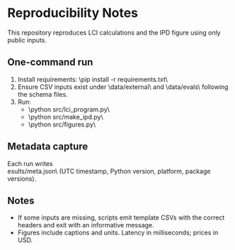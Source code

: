 ﻿# Reproducibility Notes

This repository reproduces LCI calculations and the IPD figure using only public inputs.

## One-command run
1. Install requirements: \pip install -r requirements.txt\
2. Ensure CSV inputs exist under \data/external\ and \data/evals\ following the schema files.
3. Run:
   - \python src/lci_program.py\
   - \python src/make_ipd.py\
   - \python src/figures.py\

## Metadata capture
Each run writes \esults/meta.json\ (UTC timestamp, Python version, platform, package versions).

## Notes
- If some inputs are missing, scripts emit template CSVs with the correct headers and exit with an informative message.
- Figures include captions and units. Latency in milliseconds; prices in USD.
